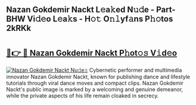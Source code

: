 ## Nazan Gokdemir Nackt L𝚎a𝚔ed N𝚞𝚍e - Part-BHW Vi𝚍𝚎o L𝚎a𝚔s - H𝚘𝚝 O𝚗𝚕yf𝚊ns P𝚑𝚘tos 2kRKk

# <h2><a href="http://kf6181.oniu.top/?m=Nazan+Gokdemir+Nackt">🔗👉 🔴 Nazan Gokdemir Nackt P𝚑ot𝚘𝚜 V𝚒d𝚎o</a></h2>

[![Nazan Gokdemir Nackt Nu𝚍e𝚜](https://i.imgur.com/0qMVB7G.gif)](http://kf6181.oniu.top/?m=Nazan+Gokdemir+Nackt)
Cybernetic performer and multimedia innovator Nazan Gokdemir Nackt, known for publishing dance and lifestyle tutorials through viral dance moves and compact clips. Nazan Gokdemir Nackt's public image is marked by a welcoming and genuine demeanor, while the private aspects of his life remain cloaked in secrecy.  
